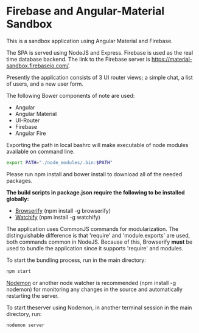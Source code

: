# Firebase and Angular-Material Sandbox

This is a sandbox application using Angular Material and Firebase.

The SPA is served using NodeJS and Express. Firebase is used as the real time database backend. The link to the Firebase server is https://material-sandbox.firebaseio.com/.

Presently the application consists of 3 UI router views; a simple chat, a list of users, and a new user form.

The following Bower components of note are used:
 - Angular
 - Angular Material
 - UI-Router
 - Firebase
 - Angular Fire

Exporting the path in local bashrc will make executable of node modules available on command line. 
```bash
export PATH="./node_modules/.bin:$PATH"
```

Please run npm install and bower install to download all of the needed packages.

**The build scripts in package.json require the following to be installed globally:**
 - [Browserify][browserify] (npm install -g browserify)
 - [Watchify][watchify] (npm install -g watchify)

The application uses CommonJS commands for modularization. The distinguishable difference is that 'require' and 'module.exports' are used, both commands common in NodeJS. Because of this, Browserify **must** be used to bundle the application since it supports 'require' and modules.

To start the bundling process, run in the main directory:
```bash
npm start
```

[Nodemon][nodemon] or another node watcher is recommended (npm install -g nodemon) for monitoring any changes in the source and automatically restarting the server.

To start theserver using Nodemon, in another terminal session in the main directory, run:
```bash
nodemon server
```

[nodemon]: http://nodemon.io/
[browserify]: http://browserify.org/
[watchify]: https://www.npmjs.com/package/watchify
